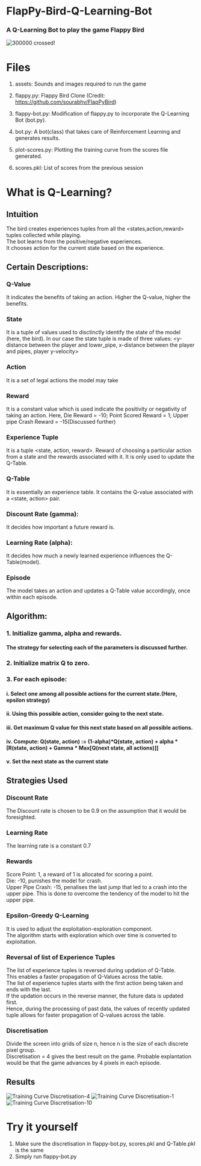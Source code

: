# FlapPy-Bird-Q-Learning-Bot
### A Q-Learning Bot to play the game Flappy Bird
![300000 crossed!](https://github.com/yashkotadia/FlapPy-Bird-Q-Learning-Bot/blob/master/Results/High-Score.png)

# Files
1. assets: Sounds and images required to run the game

2. flappy.py: Flappy Bird Clone (Credit: https://github.com/sourabhv/FlapPyBird)

3. flappy-bot.py: Modification of flappy.py to incorporate the Q-Learning Bot (bot.py).

4. bot.py: A bot(class) that takes care of Reinforcement Learning and generates results.

5. plot-scores.py: Plotting the training curve from the scores file generated.

6. scores.pkl: List of scores from the previous session

# What is Q-Learning?


## Intuition
The bird creates experiences tuples from all the <states,action,reward> tuples collected while playing.  
The bot learns from the positive/negative experiences.  
It chooses action for the current state based on the experience.


## Certain Descriptions:

### Q-Value 
It indicates the benefits of taking an action. Higher the Q-value, higher the benefits.
### State
It is a tuple of values used to disctinctly identify the state of the model (here, the bird).
In our case the state tuple is made of three values:
<y-distance between the player and lower_pipe, x-distance between the player and pipes, player y-velocity>
### Action
It is a set of legal actions the model may take
### Reward
It is a constant value which is used indicate the positivity or negativity of taking an action.
Here, Die Reward = -10; Point Scored Reward = 1; Upper pipe Crash Reward = -15(Discussed further)
### Experience Tuple
It is a tuple <state, action, reward>.
Reward of choosing a particular action from a state and the rewards associated with it.
It is only used to update the Q-Table.
### Q-Table
It is essentially an experience table.
It contains the Q-value associated with a <state, action> pair.
### Discount Rate (gamma):
It decides how important a future reward is.
### Learning Rate (alpha):
It decides how much a newly learned experience influences the Q-Table(model).
### Episode
The model takes an action and updates a Q-Table value accordingly, once within each episode.


## Algorithm:

### 1. Initialize gamma, alpha and rewards.
#### The strategy for selecting each of the parameters is discussed further.
### 2. Initialize matrix Q to zero.
### 3. For each episode:
#### i.   Select one among all possible actions for the current state.(Here, epsilon strategy)
#### ii.  Using this possible action, consider going to the next state.
#### iii. Get maximum Q value for this next state based on all possible actions.
#### iv.  Compute: Q(state, action) := (1-alpha)*Q(state, action)  + alpha * [R(state, action) + Gamma * Max[Q(next state, all actions)]]
#### v.   Set the next state as the current state


## Strategies Used

### Discount Rate
The Discount rate is chosen to be 0.9 on the assumption that it would be foresighted.

### Learning Rate
The learning rate is a constant 0.7

### Rewards
Score Point: 1, a reward of 1 is allocated for scoring a point.  
Die: -10, punishes the model for crash.  
Upper Pipe Crash: -15, penalises the last jump that led to a crash into the upper pipe. This is done to overcome the tendency of the model to hit the upper pipe.  

### Epsilon-Greedy Q-Learning
It is used to adjust the exploitation-exploration component.  
The algorithm starts with exploration which over time is converted to exploitation.

### Reversal of list of Experience Tuples
The list of experience tuples is reversed during updation of Q-Table.  
This enables a faster propagation of Q-Values across the table.  
The list of experience tuples starts with the first action being taken and ends with the last.  
If the updation occurs in the reverse manner, the future data is updated first.  
Hence, during the processing of past data, the values of recently updated tuple allows for faster propagation of Q-values across the table.  

### Discretisation
Divide the screen into grids of size n, hence n is the size of each discrete pixel group.  
Discretisation = 4 gives the best result on the game. Probable explantation would be that the game advances by 4 pixels in each episode.


## Results
![Training Curve Discretisation-4](https://github.com/yashkotadia/FlapPy-Bird-Q-Learning-Bot/blob/master/Results/4.png)
![Training Curve Discretisation-1](https://github.com/yashkotadia/FlapPy-Bird-Q-Learning-Bot/blob/master/Results/1.png)
![Training Curve Discretisation-10](https://github.com/yashkotadia/FlapPy-Bird-Q-Learning-Bot/blob/master/Results/10.png)

# Try it yourself
1. Make sure the discretisation in flappy-bot.py, scores.pkl and Q-Table.pkl is the same
2. Simply run flappy-bot.py
